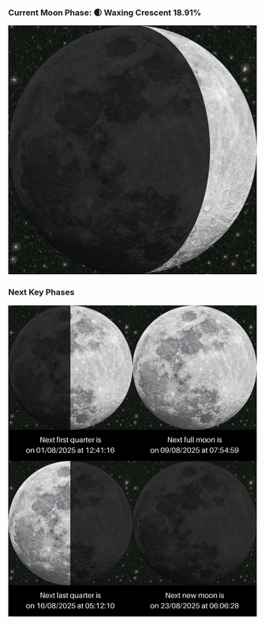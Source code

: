 ### Current Moon Phase: 🌒 Waxing Crescent 18.91%
![Moon Phase](moonphase.png)
### Next Key Phases
![Gallery](gallery.png)